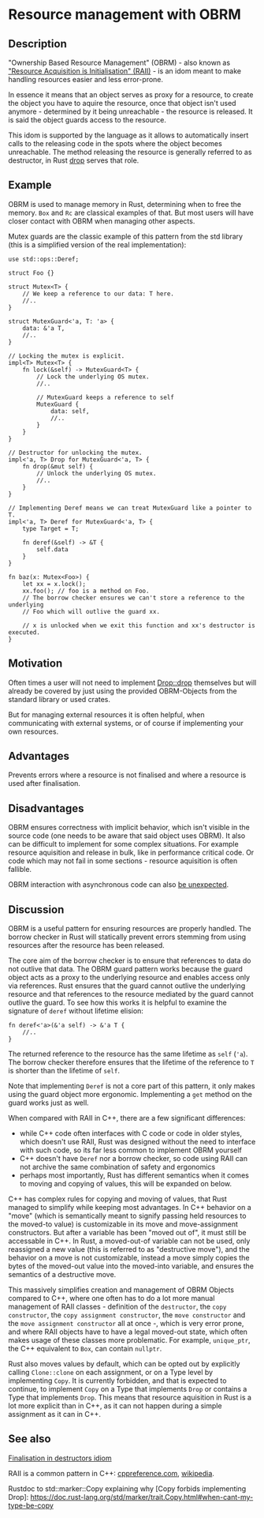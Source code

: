 # Resource management with OBRM

<!-- TODO:
* wayback
* clear up dtor finally discussion
* execute and apply lints (contributing.md)
* check unlinted formatting
 -->
## Description

"Ownership Based Resource Management" (OBRM) - also known as ["Resource Acquisition is Initialisation" (RAII)][wikipedia] - is an idom meant to make handling resources easier and less error-prone.

In essence it means that an object serves as proxy for a resource, to create the object you have to aquire the resource, once that object isn't used anymore - determined by it being unreachable - the resource is released.
It is said the object guards access to the resource.

This idom is supported by the language as it allows to automatically insert calls to the releasing code in the spots where the object becomes unreachable.
The method releasing the resource is generally referred to as destructor, in Rust [drop][Drop::drop] serves that role.

## Example

OBRM is used to manage memory in Rust, determining when to free the memory.
`Box` and `Rc` are classical examples of that.
But most users will have closer contact with OBRM when managing other aspects.

Mutex guards are the classic example of this pattern from the std library (this
is a simplified version of the real implementation):

```rust,ignore
use std::ops::Deref;

struct Foo {}

struct Mutex<T> {
    // We keep a reference to our data: T here.
    //..
}

struct MutexGuard<'a, T: 'a> {
    data: &'a T,
    //..
}

// Locking the mutex is explicit.
impl<T> Mutex<T> {
    fn lock(&self) -> MutexGuard<T> {
        // Lock the underlying OS mutex.
        //..

        // MutexGuard keeps a reference to self
        MutexGuard {
            data: self,
            //..
        }
    }
}

// Destructor for unlocking the mutex.
impl<'a, T> Drop for MutexGuard<'a, T> {
    fn drop(&mut self) {
        // Unlock the underlying OS mutex.
        //..
    }
}

// Implementing Deref means we can treat MutexGuard like a pointer to T.
impl<'a, T> Deref for MutexGuard<'a, T> {
    type Target = T;

    fn deref(&self) -> &T {
        self.data
    }
}

fn baz(x: Mutex<Foo>) {
    let xx = x.lock();
    xx.foo(); // foo is a method on Foo.
    // The borrow checker ensures we can't store a reference to the underlying
    // Foo which will outlive the guard xx.

    // x is unlocked when we exit this function and xx's destructor is executed.
}
```

## Motivation

Often times a user will not need to implement [Drop::drop] themselves but will already be covered by just using the provided OBRM-Objects from the standard library or used crates.

<!-- TODO that feels sluggish -->
But for managing external resources it is often helpful, when communicating with external systems, or of course if implementing your own resources.

## Advantages

Prevents errors where a resource is not finalised and where a resource is used
after finalisation.

## Disadvantages

OBRM ensures correctness with implicit behavior, which isn't visible in the source code (one needs to be aware that said object uses OBRM). It also can be difficult to implement for some complex situations. For example resource aquisition and release in bulk, like in performance critical code. Or code which may not fail in some sections - resource aquisition is often fallible.

OBRM interaction with asynchronous code can also [be unexpected][Documentation of tokios Mutex].

## Discussion

OBRM is a useful pattern for ensuring resources are properly handled.
The borrow checker in Rust will statically prevent
errors stemming from using resources after the resource has been released.

The core aim of the borrow checker is to ensure that references to data do not
outlive that data. The OBRM guard pattern works because the guard object
acts as a proxy to the underlying resource and enables access only via
references. Rust ensures that the guard cannot outlive the underlying resource
and that references to the resource mediated by the guard cannot outlive the
guard. To see how this works it is helpful to examine the signature of `deref`
without lifetime elision:

```rust,ignore
fn deref<'a>(&'a self) -> &'a T {
    //..
}
```

The returned reference to the resource has the same lifetime as `self` (`'a`).
The borrow checker therefore ensures that the lifetime of the reference to `T`
is shorter than the lifetime of `self`.

Note that implementing `Deref` is not a core part of this pattern, it only makes
using the guard object more ergonomic. Implementing a `get` method on the guard
works just as well.

When compared with RAII in C++, there are a few significant differences:

* while C++ code often interfaces with C code or code in older styles, which doesn't use RAII, Rust was designed without the need to interface with such code, so its far less common to implement OBRM yourself
* C++ doesn't have `Deref` nor a borrow checker, so code using RAII can not archive the same combination of safety and ergonomics
* perhaps most importantly, Rust has different semantics when it comes to moving and copying of values, this will be expanded on below.

C++ has complex rules for copying and moving of values, that Rust managed to simplify while keeping most advantages.
In C++ behavior on a "move" (which is semantically meant to signify passing held resources to the moved-to value) is customizable in its move and move-assignment constructors.
But after a variable has been "moved out of", it must still be accessable in C++.
In Rust, a moved-out-of variable can not be used, only reassigned a new value (this is referred to as "destructive move"), and the behavior on a move is not customizable, instead a move simply copies the bytes of the moved-out value into the moved-into variable, and ensures the semantics of a destructive move.

<!-- TODO this should be improved, I find it difficult to separate the creation and management of RAII Objects in the **-constructor - so at declaration time - from the one when using the RAII object. Feedbak welcome. -->
This massively simplifies creation and management of OBRM Objects compared to C++, where one often has to do a lot more manual management of RAII classes - definition of the `destructor`, the `copy constructor`, the `copy assignment constructor`, the `move constructor` and the `move assignment constructor` all at once -, which is very error prone, and where RAII objects have to have a legal moved-out state, which often makes usage of these classes more problematic.
For example, `unique_ptr`, the C++ equivalent to `Box`, can contain `nullptr`.

Rust also moves values by default, which can be opted out by explicitly calling `Clone::clone` on each assignment, or on a Type level by implementing `Copy`.
It is currently forbidden, and that is expected to continue, to implement `Copy` on a Type that implements `Drop` or contains a Type that implements `Drop`.
This means that resource aquisition in Rust is a lot more explicit than in C++, as it can not happen during a simple assignment as it can in C++.

## See also

[Finalisation in destructors idiom](../../idioms/dtor-finally.md)

RAII is a common pattern in C++: [cppreference.com](http://en.cppreference.com/w/cpp/language/raii),
[wikipedia][wikipedia].

[wikipedia]: https://en.wikipedia.org/wiki/Resource_Acquisition_Is_Initialization

[Drop::drop]: https://doc.rust-lang.org/std/ops/trait.Drop.html#tymethod.drop

[Documentation of tokios Mutex]: https://docs.rs/tokio/latest/tokio/sync/struct.Mutex.html#which-kind-of-mutex-should-you-use

Rustdoc to std::marker::Copy explaining why [Copy forbids implementing Drop]: <https://doc.rust-lang.org/std/marker/trait.Copy.html#when-cant-my-type-be-copy>
